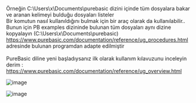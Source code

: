 Örneğin C:\Users\x\Documents\purebasic dizini içinde tüm dosyalara bakar ve aranan kelimeyi bulduğu dosyaları listeler<br>
Bir komutun nasıl kullanıldığını bulmak için bir araç olarak da kullanılabilir..<br>
Bunun için PB examples dizininde bulunan tüm dosyaları aynı dizine kopyalayın (C:\Users\x\Documents\purebasic)<br>
https://www.purebasic.com/documentation/reference/ug_procedures.html adresinde bulunan programdan adapte edilmiştir<br><br>
PureBasic diline yeni başladıysanız ilk olarak kullanım kılavuzunu inceleyin derim :<br>
https://www.purebasic.com/documentation/reference/ug_overview.html

![image](https://github.com/user-attachments/assets/66254bdd-1e27-411a-8087-e7c2d453b901)

![image](https://github.com/user-attachments/assets/6f4e9de4-de46-467d-acdd-d9569baf9758)


